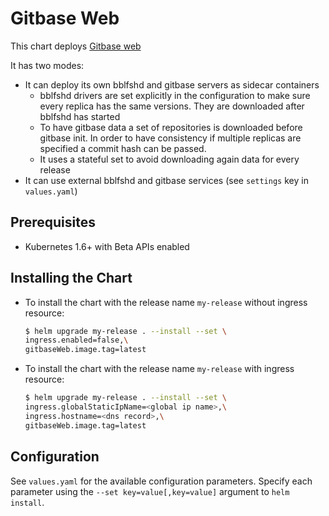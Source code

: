 # Gitbase Web

This chart deploys [Gitbase web](https://github.com/src-d/gitbase-web)

It has two modes:

* It can deploy its own bblfshd and gitbase servers as sidecar containers
  * bblfshd drivers are set explicitly in the configuration to make sure every replica has the same versions. They are downloaded after bblfshd has started
  * To have gitbase data a set of repositories is downloaded before gitbase init. In order to have consistency if multiple replicas are specified a commit hash can be passed.
  * It uses a stateful set to avoid downloading again data for every release
* It can use external bblfshd and gitbase services (see `settings` key in `values.yaml`)

## Prerequisites

- Kubernetes 1.6+ with Beta APIs enabled

## Installing the Chart

* To install the chart with the release name `my-release` without ingress resource:

  ```bash
  $ helm upgrade my-release . --install --set \
  ingress.enabled=false,\
  gitbaseWeb.image.tag=latest
  ```

* To install the chart with the release name `my-release` with ingress resource:

  ```bash
  $ helm upgrade my-release . --install --set \
  ingress.globalStaticIpName=<global ip name>,\
  ingress.hostname=<dns record>,\
  gitbaseWeb.image.tag=latest
  ```

## Configuration

See `values.yaml` for the available configuration parameters. Specify each parameter using the `--set key=value[,key=value]` argument to `helm install`.
